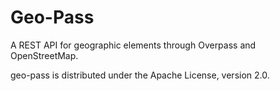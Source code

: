 Geo-Pass
==========

A REST API for geographic elements through Overpass and OpenStreetMap.

geo-pass is distributed under the Apache License, version 2.0.
